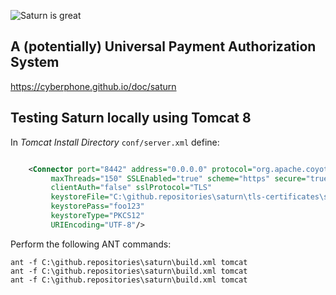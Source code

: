 ![Saturn is great](https://cyberphone.github.io/doc/saturn/github-saturnlogo.svg)

## A (potentially) Universal Payment Authorization System

https://cyberphone.github.io/doc/saturn

## Testing Saturn locally using Tomcat 8

In *Tomcat Install Directory* <code>conf/server.xml</code> define:
```xml

    <Connector port="8442" address="0.0.0.0" protocol="org.apache.coyote.http11.Http11Protocol"
         maxThreads="150" SSLEnabled="true" scheme="https" secure="true"
         clientAuth="false" sslProtocol="TLS" 
         keystoreFile="C:\github.repositories\saturn\tls-certificates\server\localhost.p12"
         keystorePass="foo123"
         keystoreType="PKCS12"
         URIEncoding="UTF-8"/>    
```
Perform the following ANT commands:

```
ant -f C:\github.repositories\saturn\build.xml tomcat
ant -f C:\github.repositories\saturn\build.xml tomcat
ant -f C:\github.repositories\saturn\build.xml tomcat
```

